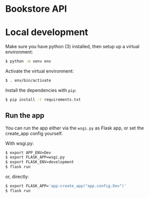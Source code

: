 Bookstore API
=============

# Local development

Make sure you have python (3) installed, then setup up a virtual environment:

```bash
$ python -m venv env
```

Activate the virtual environment:

```bash
$ . env/bin/activate
```

Install the dependencies with `pip`:

```bash
$ pip install -r requirements.txt
```

## Run the app

You can run the app either via the `wsgi.py` as Flask app, or set the create_app config yourself.

With wsgi.py:

```bash
$ export APP_ENV=Dev
$ export FLASK_APP=wsgi.py
$ export FLASK_ENV=development
$ flask run
```

or, directly:

```bash
$ export FLASK_APP='app:create_app("app.config.Dev")'
$ flask run
```

